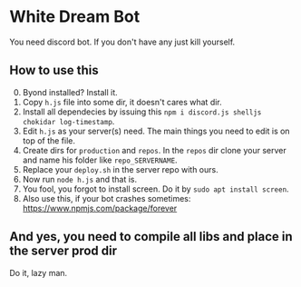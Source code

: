 # White Dream Bot
You need discord bot. If you don't have any just kill yourself.

## How to use this
0. Byond installed? Install it.
2. Copy `h.js` file into some dir, it doesn't cares what dir.
1. Install all dependecies by issuing this `npm i discord.js shelljs chokidar log-timestamp`.
3. Edit `h.js` as your server(s) need. The main things you need to edit is on top of the file.
9. Create dirs for `production` and `repos`. In the `repos` dir clone your server and name his folder like `repo_SERVERNAME`.
6. Replace your `deploy.sh` in the server repo with ours.
7. Now run `node h.js` and that is.
4. You fool, you forgot to install screen. Do it by `sudo apt install screen`.
666. Also use this, if your bot crashes sometimes: https://www.npmjs.com/package/forever

## And yes, you need to compile all libs and place in the server prod dir
Do it, lazy man.
